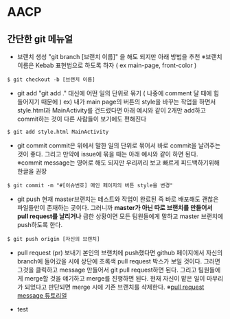 # AACP


## 간단한 git 메뉴얼


* 브랜치 생성 
"git branch [브랜치 이름]" 을 해도 되지만 아래 방법을 추천
※브랜치 이름은  Kebab 표현법으로 하도록 하자 ( ex main-page, front-color )
```Linux 
$ git checkout -b [브랜치 이름]
```


* git add
"git add ." 대신에 어떤 일의 단위로 묶기 ( 나중에 comment 달 때에 힘들어지기 때문에 )
ex) 내가 main page의 버튼의 style을 바꾸는 작업을 하면서 style.html과 MainActivity를 건드렸다면 
아래 예시와 같이 2개만 add하고 commit하는 것이 다른 사람들이 보기에도 편해진다
```Linux
$ git add style.html MainActivity
```


* git commit
commit은 위에서 말한 일의 단위로 묶어서 바로 commit을 날려주는 것이 좋다. 그리고 만약에 issue에 묶을 때는 아래 예시와 같이 하면 된다.
※commit message는 영어로 해도 되지만 우리끼리 보고 빠르게 피드백하기위해 한글을 권장
```Linux
$ git commit -m "#[이슈번호] 메인 페이지의 버튼 style을 변경"
```


* git push
현재 master브랜치는 테스트와 작업이 완료된 즉 바로 배포해도 괜찮은 파일들만이 존재하는 곳이다. 그러니까 **master가 아닌 따로 브랜치를 만들어서 pull request를 날리거나** 급한 상황이면 모든 팀원들에게 말하고 master 브랜치에 push하도록 한다.
```Linux
$ git push origin [자신의 브랜치]
```


* pull request (pr) 보내기
본인의 브랜치에 push했다면 github 페이지에서 자신의 branch에 들어갔을 시에 상단에 초록색 pull request 박스가 보일 것이다. 그러면 그것을 클릭하고 message 만들어서 git pull request하면 된다. 그리고 팀원들에게 merge할 것을 얘기하고 merge를 진행하면 된다. 현재 자신이 맡은 일이 마무리가 되었다고 판단되면 merge 시에 기존 브랜치를 삭제한다.
※[pull request message 튜토리얼]( https://www.pullrequest.com/blog/writing-a-great-pull-request-description/ )

* test
